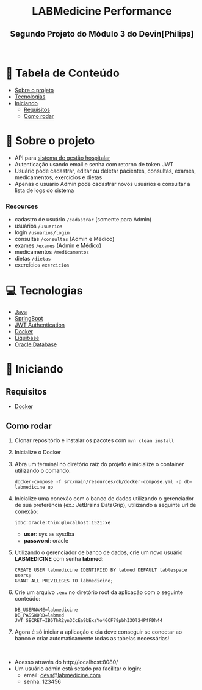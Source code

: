<h1 align="center">
  LABMedicine Performance
</h1>

<h2 align="center">
  Segundo Projeto do Módulo 3 do Devin[Philips]
</h2>
<br />

# 📑 Tabela de Conteúdo

- [Sobre o projeto](#-sobre-o-projeto)
- [Tecnologias](#-tecnologias)
- [Iniciando](#-iniciando)
  - [Requisitos](#requisitos)
  - [Como rodar](#como-rodar)

# 📃 Sobre o projeto

- API para [sistema de gestão hospitalar](https://github.com/DEVin-Philips/M3P2-FrontEnd-Squad5/tree/main)
- Autenticação usando email e senha com retorno de token JWT
- Usuário pode cadastrar, editar ou deletar pacientes, consultas, exames, medicamentos, exercícios e dietas
- Apenas o usuário Admin pode cadastrar novos usuários e consultar a lista de logs do sistema 

### Resources

- cadastro de usuário `/cadastrar` (somente para Admin)
- usuários `/usuarios`
- login `/usuarios/login`
- consultas `/consultas` (Admin e Médico)
- exames `/exames` (Admin e Médico)
- medicamentos `/medicamentos`
- dietas `/dietas`
- exercícios `exercicios`

# 💻 Tecnologias

- [Java](https://www.java.com/)
- [SpringBoot](https://spring.io/projects/spring-boot)
- [JWT Authentication](https://jwt.io/)
- [Docker](https://www.docker.com/)
- [Liquibase](https://www.liquibase.org/)
- [Oracle Database](https://www.oracle.com/)

# 🚀 Iniciando

## Requisitos

- [Docker](https://www.docker.com/)

## Como rodar

1) Clonar repositório e instalar os pacotes com `mvn clean install`

2) Inicialize o Docker 

3) Abra um terminal no diretório raiz do projeto e inicialize o container utilizando o comando:<br>

	`docker-compose -f src/main/resources/db/docker-compose.yml -p db-labmedicine up`

4) Inicialize uma conexão com o banco de dados utilizando o gerenciador de sua preferência (ex.: JetBrains DataGrip), utilizando a seguinte url de conexão:<br>

	`jdbc:oracle:thin:@localhost:1521:xe`
	- **user**: sys as sysdba
	- **password**: oracle

5) Utilizando o gerenciador de banco de dados, crie um novo usuário **LABMEDICINE** com senha **labmed**:<br>
	```
	CREATE USER labmedicine IDENTIFIED BY labmed DEFAULT tablespace users;
	GRANT ALL PRIVILEGES TO labmedicine;
	```

6) Crie um arquivo `.env` no diretório root da aplicação com o seguinte conteúdo:<br>
	```
	DB_USERNAME=labmedicine
	DB_PASSWORD=labmed
	JWT_SECRET=IB6ThR2yn3CcEa9bExzYo4GCF79pbhI3Ol24PfFDh44
	```
7) Agora é só iniciar a aplicação e ela deve conseguir se conectar ao banco e criar automaticamente todas as tabelas necessárias!

<br>

- Acesso através do http://localhost:8080/
- Um usuário admin está setado pra facilitar o login:
  - email: devs@labmedicine.com
  - senha: 123456
